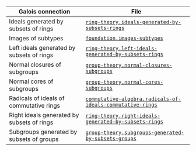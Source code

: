 | Galois connection                          | File                                                                                                                      |
| ------------------------------------------ | ------------------------------------------------------------------------------------------------------------------------- |
| Ideals generated by subsets of rings       | [`ring-theory.ideals-generated-by-subsets-rings`](ring-theory.ideals-generated-by-subsets-rings.md)                       |
| Images of subtypes                         | [`foundation.images-subtypes`](foundation.images-subtypes.md)                                                             |
| Left ideals generated by subsets of rings  | [`ring-theory.left-ideals-generated-by-subsets-rings`](ring-theory.left-ideals-generated-by-subsets-rings.md)             |
| Normal closures of subgroups               | [`group-theory.normal-closures-subgroups`](group-theory.normal-closures-subgroups.md)                                     |
| Normal cores of subgroups                  | [`group-theory.normal-cores-subgroups`](group-theory.normal-cores-subgroups.md)                                           |
| Radicals of ideals of commutative rings    | [`commutative-algebra.radicals-of-ideals-commutative-rings`](commutative-algebra.radicals-of-ideals-commutative-rings.md) |
| Right ideals generated by subsets of rings | [`ring-theory.right-ideals-generated-by-subsets-rings`](ring-theory.right-ideals-generated-by-subsets-rings.md)           |
| Subgroups generated by subsets of groups   | [`group-theory.subgroups-generated-by-subsets-groups`](group-theory.subgroups-generated-by-subsets-groups.md)             |

